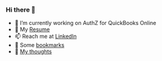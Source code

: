 ### Hi there 👋

- 🔭  I’m currently working on AuthZ for QuickBooks Online
- 📖  My [Resume](https://github.com/avanathan/resume/blob/master/ArunAvanathan_v04072022.pdf)
- 📫  Reach me at [LinkedIn](https://www.linkedin.com/in/avanathan/)
- 🌱  Some [bookmarks](https://github.com/avanathan/Bookmarks/wiki)
- 💬  [My thoughts](https://bytesunlimited.org/)

<!--
**avanathan/avanathan** is a ✨ _special_ ✨ repository because its `README.md` (this file) appears on your GitHub profile.

Here are some ideas to get you started:

- 🔭 I’m currently working on ...
- 🌱 I’m currently learning ...
- 👯 I’m looking to collaborate on ...
- 🤔 I’m looking for help with ...
- 💬 Ask me about ...
- 📫 How to reach me: ...
- 😄 Pronouns: ...
- ⚡ Fun fact: ...
-->
